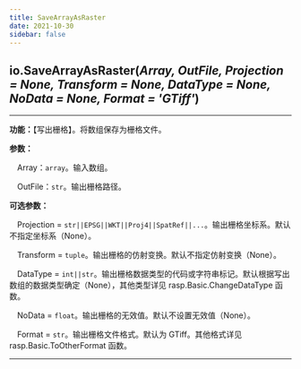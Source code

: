 ```yaml
---
title: SaveArrayAsRaster
date: 2021-10-30
sidebar: false
---
```


## io.**SaveArrayAsRaster**(*Array, OutFile, Projection = None, Transform = None, DataType = None, NoData = None, Format = 'GTiff'*)

---

**功能：**【写出栅格】。将数组保存为栅格文件。

**参数：** 

&emsp;Array：`array`。输入数组。

&emsp;OutFile：`str`。输出栅格路径。

**可选参数：**

&emsp;Projection  = `str||EPSG||WKT||Proj4||SpatRef||...`。输出栅格坐标系。默认不指定坐标系（None）。

&emsp;Transform  = `tuple`。输出栅格的仿射变换。默认不指定仿射变换（None）。

&emsp;DataType  = `int||str`。输出栅格数据类型的代码或字符串标记。默认根据写出数组的数据类型确定（None），其他类型详见 rasp.Basic.ChangeDataType 函数。

&emsp;NoData = `float`。输出栅格的无效值。默认不设置无效值（None）。

&emsp;Format   = `str`。输出栅格文件格式。默认为 GTiff。其他格式详见 rasp.Basic.ToOtherFormat 函数。

---


